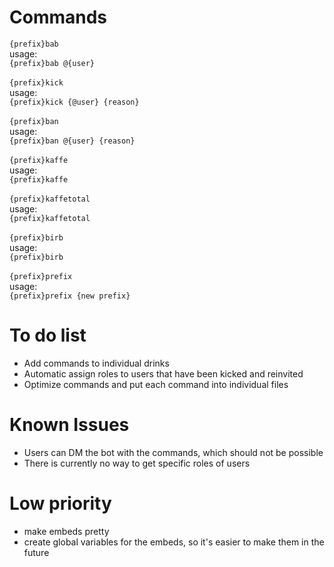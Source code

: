 # Commands

`{prefix}bab`</br>
usage:</br>
`{prefix}bab @{user}`</br>
</br>
`{prefix}kick`</br>
usage:</br>
`{prefix}kick {@user} {reason}`</br>
</br>
`{prefix}ban`</br>
usage:</br>
`{prefix}ban @{user} {reason}`</br>
</br>
`{prefix}kaffe`</br>
usage:</br>
`{prefix}kaffe`</br>
</br>
`{prefix}kaffetotal`</br>
usage:</br>
`{prefix}kaffetotal`</br>
</br>
`{prefix}birb`</br>
usage:</br>
`{prefix}birb`</br>
</br>
`{prefix}prefix`</br>
usage:</br>
`{prefix}prefix {new prefix}`</br>


# To do list
 - Add commands to individual drinks
 - Automatic assign roles to users that have been kicked and reinvited
 - Optimize commands and put each command into individual files 
 
# Known Issues
 - Users can DM the bot with the commands, which should not be possible
 - There is currently no way to get specific roles of users
 
# Low priority
 - make embeds pretty
 - create global variables for the embeds, so it's easier to make them in the future

